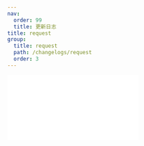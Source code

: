 ```yaml
---
nav:
  order: 99
  title: 更新日志
title: request
group:
  title: request
  path: /changelogs/request
  order: 3
---
```


<embed src="../../packages/request/CHANGELOG.md"></embed>
